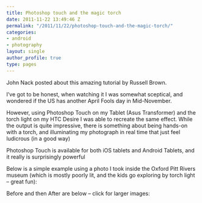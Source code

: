```yaml
---
title: Photoshop touch and the magic torch
date: 2011-11-22 13:49:46 Z
permalink: "/2011/11/22/photoshop-touch-and-the-magic-torch/"
categories:
- android
- photography
layout: single
author_profile: true
type: pages
---
```


John Nack posted about this amazing tutorial by Russell Brown.

I&#8217;ve got to be honest, when watching it I was somewhat sceptical, and wondered if the US has another April Fools day in Mid-November.

However, using Photoshop Touch on my Tablet (Asus Transformer) and the torch light on my HTC Desire I was able to recreate the same effect. While the output is quite impressive, there is something about being hands-on with a torch, and illuminating my photograph in real time that just feel ludicrous (in a good way)



Photoshop Touch is available for both iOS tablets and Android Tablets, and it really is surprisingly powerful

Below is a simple example using a photo I took inside the Oxford Pitt Rivers museum (which is mostly poorly lit, and the kids go exploring by torch light &#8211; great fun):

Before and then After are below &#8211; click for larger images:

<div id='gallery-2' class='gallery galleryid-308 gallery-columns-1 gallery-size-thumbnail'>
  <dl class='gallery-item'>
    <dt class='gallery-icon portrait'>
      <a href="/2011/11/22/photoshop-touch-and-the-magic-torch/ph_touch_before_torch/'><img width="150" height="150" src="/images/allbsuploads/2011/11/Ph_touch_before_torch-150x150.png" class="attachment-thumbnail size-thumbnail" alt="Ph_touch_before_torch" /></a>
    </dt>
  </dl>

  <br style="clear: both" />

  <dl class='gallery-item'>
    <dt class='gallery-icon portrait'>
      <a href="/2011/11/22/photoshop-touch-and-the-magic-torch/ph_touch_after_torch/'><img width="150" height="150" src="/images/allbsuploads/2011/11/Ph_touch_after_torch-150x150.png" class="attachment-thumbnail size-thumbnail" alt="Ph_touch_after_torch" srcset="/images/allbsuploads/2011/11/Ph_touch_after_torch-150x150.png 150w, /images/allbsuploads/2011/11/Ph_touch_after_torch-768x1024-200x200.png 200w" sizes="(max-width: 150px) 100vw, 150px" /></a>
    </dt>
  </dl>

  <br style="clear: both" />
</div>
